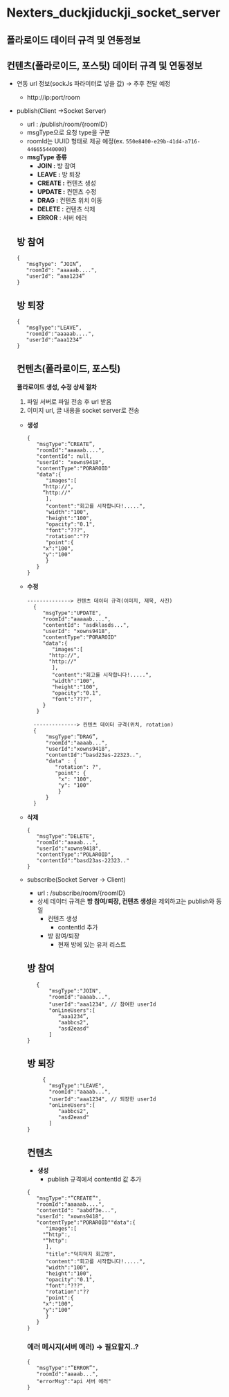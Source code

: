 # Nexters_duckjiduckji_socket_server

## **폴라로이드 데이터 규격 및 연동정보**

## 컨텐츠(폴라로이드, 포스팃) **데이터 규격 및 연동정보**

- 연동 url 정보(sockJs 파라미터로 넣을 값) → 추후 전달 예정
    - http://ip:port/room
- publish(Client →Socket Server)
    - url : /publish/room/{roomID}
    - msgType으로 요청 type을 구분
    - roomId는 UUID 형태로 제공 예정(ex. `550e8400-e29b-41d4-a716-446655440000`)
    - **msgType 종류**
        - **JOIN :** 방 참여
        - **LEAVE :** 방 퇴장
        - **CREATE :** 컨텐츠 생성
        - **UPDATE :** 컨텐츠 수정
        - **DRAG :** 컨텐츠 위치 이동
        - **DELETE :** 컨텐츠 삭제
        - **ERROR** : 서버 에러
    
    ## 방 참여
    
    ```
    {
	   "msgType": ”JOIN”,
	   "roomId": "aaaaab....",
	   "userId": “aaa1234”
    }
    ```
    
    ## 방 퇴장
    
    ```
   {
	   "msgType":"LEAVE”,
	   "roomId":"aaaaab....",
	   "userId":“aaa1234”
    }
    ```
    
    ## 컨텐츠(폴라로이드, 포스팃)
    
    **폴라로이드 생성, 수정 상세 절차** 
    
    1. 파일 서버로 파일 전송 후 url 받음
    2. 이미지 url, 글 내용을 socket server로 전송
    
    
    - **생성**
        
        ```
    	{
		   "msgType":”CREATE”,
		   "roomId":"aaaaab....",
		   "contentId": null,
		   "userId": "xowns9418",
		   "contentType":"PORAROID"
		   "data":{
		      "images":[
			 “http://",
			 “http://"
		      ],
		      "content":"회고를 시작합니다!.....",
		      "width":"100",
		      "height":"100",
		      "opacity":"0.1",
		      "font":"???",
		      "rotation":"??
		      "point":{
			 "x":"100",
			 "y":"100"
		      }
		   }
      }
      ```
        
    - **수정**
        
      ```
      --------------> 컨텐츠 데이터 규격(이미지, 제목, 사진)
     	{
		   "msgType":"UPDATE",
		   "roomId":"aaaaab....",
		   "contentId": "asdklasds...",
		   "userId": "xowns9418",
		   "contentType":"PORAROID"
		   "data":{
		      "images":[
			 "http://",
			 "http://"
		      ],
		      "content":"회고를 시작합니다!.....",
		      "width":"100",
		      "height":"100",
		      "opacity":"0.1",
		      "font":"???",
		   }
     	 }
      ```
      ```
        --------------> 컨텐츠 데이터 규격(위치, rotation)
		{
			"msgType":”DRAG”,
			"roomId":"aaaab...",
			"userId":"xowns9418",
			"contentId":“basd23as-22323..",
			"data" : {
			   "rotation": ?",
			   "point": {
				"x": "100",
				"y": "100"
			    }
			}   
		}
      ```
            
    - **삭제**
        
        ```
		{
		   "msgType":”DELETE",
		   "roomId":"aaaab...",
		   "userId":"xowns9418",
		   "contentType":"POLAROID",
		   "contentId":“basd23as-22323.."
		}

        ```
        
    
    - subscribe(Socket Server → Client)
        - url : /subscribe/room/{roomID}
        - 상세 데이터 규격은 **방 참여/퇴장, 컨텐츠 생성**을 제외하고는 publish와 동일
            - 컨텐츠 생성
                - contentId 추가
            - 방 참여/퇴장
                - 현재 방에 있는 유저 리스트   
            
        
        ## 방 참여
        
        ```
	       {
			   "msgType":"JOIN",
			   "roomId":"aaaab...",
			   "userId":"aaa1234", // 참여한 userId
			   "onLineUsers":[
			      “aaa1234”,
			      "aabbcs2",
			      "asd2easd"
			   ]
		}
        ```
        
        ## 방 퇴장
        
        ```
        	 {
			   "msgType":"LEAVE",
			   "roomId":"aaaab...",
			   "userId":"aaa1234", // 퇴장한 userId
			   "onLineUsers":[
			      "aabbcs2",
			      "asd2easd"
			   ]
		}
        ```
        
        ## 컨텐츠
        
        - **생성**
            - publish 규격에서 contentId 값 추가
            
             
        ```
    	{
		   "msgType":"”CREATE”",
		   "roomId":"aaaaab....",
		   "contentId": "aabdf3e...",
		   "userId": "xowns9418",
		   "contentType":"PORAROID""data":{
		      "images":[
			 "“http":,
			 "“http":
		      ],
		      "title":"덕지덕지 회고방",
		      "content":"회고를 시작합니다!.....",
		      "width":"100",
		      "height":"100",
		      "opacity":"0.1",
		      "font":"???",
		      "rotation":"??
		      "point":{
			 "x":"100",
			 "y":"100"
		      }
		   }
      }
      ```
            
        
        ### 에러 메시지(서버 에러) → 필요할지..?
        
        ```
  	   	{
		   "msgType":"”ERROR”",
		   "roomId":"aaaab...",
		   "errorMsg":"api 서버 에러"
		}
        ```
